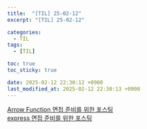 ```yaml
---
title:  "[TIL] 25-02-12"
excerpt: "[TIL] 25-02-12"

categories:
  - TIL
tags:
  - [TIL]

toc: true
toc_sticky: true

date: 2025-02-12 22:30:12 +0900
last_modified_at: 2025-02-12 22:30:13 +0900
---
```


[Arrow Function 면접 준비를 위한 포스팅](https://zera1004.github.io/javascript/arrow-function/)  
[express 면접 준비를 위한 포스팅](https://zera1004.github.io/javascript/express/)